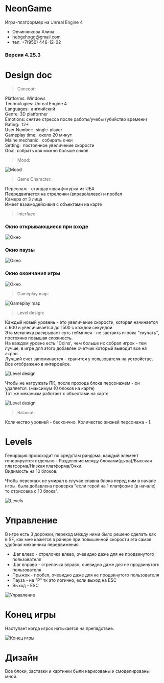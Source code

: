 # NeonGame
Игра-платформер на Unreal Engine 4
- Овчинникова Алина 
- hebgehogg@gmail.com
- тел: +7(950) 446-12-02

### Версия 4.25.3


# Design doc

> Concept: 

Platforms: Windows  
Technologies: Unreal Engine 4  
Languages:  английский  
Genre: 3D platformer  
Emotions: снятие стресса после работы/учебы (убийство времени)  
Rating:  12+  
User Number:  single-player  
Gameplay time:  около 20 минут  
Maine mechanic:  собирать очки  
Setting:  постоянное увеличение скорости  
Goal: собрать как можно больше очков  


> Mood: 

![Mood](https://github.com/hebgehogg/NeonGame/blob/main/photos/Visual%20references.jpg)


> Game Character: 

Персонаж - стандартнвая фигурка из UE4  
Пеередвигается на стрелочки (вправо/влево) и пробел  
Камера от 3 лица  
Имеет взаимодейсивия с объектами на карте


> Interface: 

### Окно открывающиеся при входе  

![Окно](https://github.com/hebgehogg/NeonGame/blob/main/photos/StartGame.png)

### Окно паузы  

![Окно](https://github.com/hebgehogg/NeonGame/blob/main/photos/StartGame.png)

### Окно окончания игры  

![Окно](https://github.com/hebgehogg/NeonGame/blob/main/photos/Paused.png)


> Gameplay map: 

![Gameplay map](https://github.com/hebgehogg/NeonGame/blob/main/photos/Gameplay%20map.jpg)


> Level design: 

Каждый новый уровень - это увеличение скорости, которая начинается с 600 и увеличивается до 1500 с каждой секундой.  
Эта механика раскрывает суть геймплея - не застаить игрока "скучать", постоянно повышая сложность.  
На каждом уровне есть "Coins', чем больше их собрал игрок - тем лучше, в игре для этого добавлен счетчик который выводит все на экран.  
Лучший счет запоминается - хранится у пользователя на устройстве.  
Все отображено в интерфейсе.  

![Level design](https://github.com/hebgehogg/NeonGame/blob/main/photos/LevelDesign.png)

Чтобы не нагружать ПК, после прохода блока персонажем - он удаляется. (максимум 10  блоков на карте)  
Тот же механизм работает с объектами на карте  

![Level design](https://github.com/hebgehogg/NeonGame/blob/main/photos/Destroy.png)


> Balance:

Количество уровней - бескончно. 
Количество жизней персонажа - 1.

# Levels

Генирация происходит по средстам рандома, каждый элемент генерируется отдельно - Разделение между блоками(дыра)/Высокая платформа/Низкая платформа/Очки.  
Видимость на 10 блоков.

Чтобы персонаж не умирал в случае спавна блока перед ним в начале игры, была добавлена проверка "если герой на 1 платформе (в начале) то отрисовка с 10 блока".  

![Levels](https://github.com/hebgehogg/NeonGame/blob/main/photos/%D0%9F%D1%80%D0%B5%D0%B4%D0%BC%D0%B5%D1%82%D1%8B.png)

# Управление

В игре есть 3 дорожки, переход между ними было решено сделать как в SF, как мне кажется в ранере при повышенной скорости эта самая удобная механника передвижения.  

* Шаг влево - стрелочка влево, очевидно даже для не продвинутого пользователя  
* Шаг вправо - стрелочка вправо, очевидно даже для не продвинутого пользователя  
* Прыжок - пробел, очевидно даже для не продвинутого пользователя
* Пауза - на "Р" тк это логично, если выход на ESC  
* Выход - ESC

![Управление](https://github.com/hebgehogg/NeonGame/blob/main/photos/%D0%A3%D0%BF%D1%80%D0%B0%D0%B2%D0%BB%D0%B5%D0%BD%D0%B8%D0%B5.png)


# Конец игры 

Наступает когда игрок натыкается на препядствие.

![Конец игры ](https://github.com/hebgehogg/NeonGame/blob/main/photos/%D0%A1%D0%BC%D0%B5%D1%80%D1%82%D1%8C.png)


# Дизайн

Все блоки, заставки и картинки были нарисованы и смоделированы мной.



